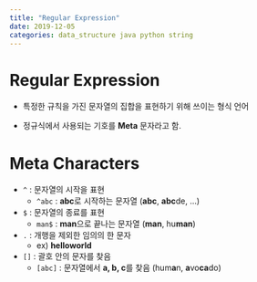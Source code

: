 ```yaml
---
title: "Regular Expression"
date: 2019-12-05
categories: data_structure java python string
---
```


# Regular Expression

* 특정한 규칙을 가진 문자열의 집합을 표현하기 위해 쓰이는 형식 언어

* 정규식에서 사용되는 기호를 **Meta** 문자라고 함.

# Meta Characters

* ``^`` : 문자열의 시작을 표현
  * ``^abc`` : **abc**로 시작하는 문자열 (**abc**, **abc**de, ...)
* ``$`` : 문자열의 종료를 표현
  * ``man$`` : **man**으로 끝나는 문자열 (**man**, hu**man**) 
* ``.`` : 개행을 제외한 임의의 한 문자
  * ex) **helloworld**
* ``[]`` : 괄호 안의 문자를 찾음
  * ``[abc]`` : 문자열에서 **a, b, c**를 찾음 (hum**a**n, **a**vo**ca**do)
